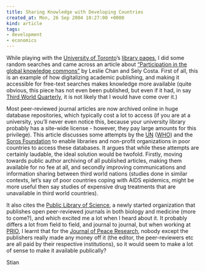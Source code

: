 ```yaml
---
title: Sharing Knowledge with Developing Countries
created_at: Mon, 26 Sep 2004 10:27:00 +0000
kind: article
tags:
- development
- economics
---
```


While playing with the [University of Toronto](http://www.utoronto.ca)’s
[library pages](http://library.utoronto.ca), I did some random searches
and came across an article about [“Participation in the global knowledge
commons”](https://tspace.library.utoronto.ca/retrieve/3874/chan_costa.pdf)
by Leslie Chan and Sely Costa. First of all, this is an example of how
digitalizing academic publishing, and making it accessible for free-text
searches makes knowledge more available (quite obvious, this piece has
not even been published, but even if it had, in say [Third World
Quarterly](http://www.tandf.co.uk/journals/carfax/01436597.html), it is
not likely that I would have come over it.)

Most peer-reviewed journal articles are now archived online in huge
database repositories, which typically cost a lot to access (if you are
at a university, you’ll never even notice this, because your university
library probably has a site-wide license - however, they pay large
amounts for this privilege). This article discusses some attempts by the
[UN](http://www.un.org) ([WHO](http://www.who.int/en)) and the [Soros
Foundation](http://www.soros.org) to enable libraries and non-profit
organizations in poor countries to access these databases. It argues
that while these attempts are certainly laudable, the ideal solution
would be twofold. Firstly, moving towards public author archiving of all
published articles, making them available for no fee at all, and
secondly improving communications and information sharing between third
world nations (studies done in similar contexts, let’s say of poor
countries coping with AIDS epidemics, might be more useful then say
studies of expensive drug treatments that are unavailable in third world
countries).

It also cites the [Public Library of Science](http://www.plos.org), a
newly started organization that publishes open peer-reviewed journals in
both biology and medicine (more to come?), and which excited me a lot
when I heard about it. It probably differs a lot from field to field,
and journal to journal, but when working at [PRIO](http://www.prio.no),
I learnt that for the [Journal of Peace
Research](http://www.prio.no/page/Project_detail/Research_menu_right/9244/37834.html),
nobody except the publishers really made any money off it (the editor,
the peer-reviewers etc are all paid by their respective institutions),
so it would seem to make a lot of sense to make it available publically?

Stian
